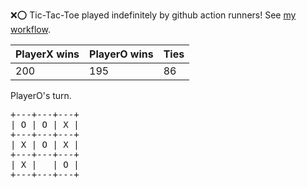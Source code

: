 :x::o: Tic-Tac-Toe played indefinitely by github action runners! See [my workflow](.github/workflows/play.yaml).

|PlayerX wins|PlayerO wins|Ties|
|-|-|-|
|200|195|86|

PlayerO's turn.

<pre>
+---+---+---+
| O | O | X |
+---+---+---+
| X | O | X |
+---+---+---+
| X |   | O |
+---+---+---+
</pre>